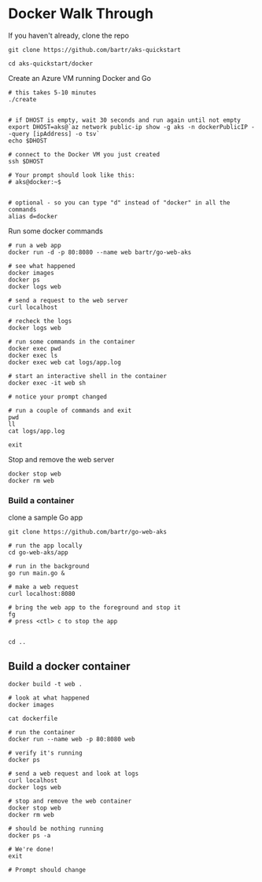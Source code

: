 # Docker Walk Through

If you haven't already, clone the repo

```
git clone https://github.com/bartr/aks-quickstart

cd aks-quickstart/docker
```

Create an Azure VM running Docker and Go

```
# this takes 5-10 minutes
./create


# if DHOST is empty, wait 30 seconds and run again until not empty
export DHOST=aks@`az network public-ip show -g aks -n dockerPublicIP --query [ipAddress] -o tsv`
echo $DHOST

# connect to the Docker VM you just created
ssh $DHOST

# Your prompt should look like this:
# aks@docker:~$


# optional - so you can type "d" instead of "docker" in all the commands
alias d=docker
```

Run some docker commands

```
# run a web app
docker run -d -p 80:8080 --name web bartr/go-web-aks

# see what happened
docker images
docker ps
docker logs web

# send a request to the web server
curl localhost

# recheck the logs
docker logs web

# run some commands in the container
docker exec pwd
docker exec ls
docker exec web cat logs/app.log

# start an interactive shell in the container
docker exec -it web sh

# notice your prompt changed

# run a couple of commands and exit
pwd
ll
cat logs/app.log

exit
```

Stop and remove the web server

```
docker stop web
docker rm web
```

### Build a container


clone a sample Go app


```
git clone https://github.com/bartr/go-web-aks

# run the app locally
cd go-web-aks/app

# run in the background
go run main.go &

# make a web request
curl localhost:8080

# bring the web app to the foreground and stop it
fg
# press <ctl> c to stop the app


cd ..
```

## Build a docker container

```
docker build -t web .

# look at what happened
docker images

cat dockerfile

# run the container
docker run --name web -p 80:8080 web

# verify it's running
docker ps

# send a web request and look at logs
curl localhost
docker logs web

# stop and remove the web container
docker stop web
docker rm web

# should be nothing running
docker ps -a

# We're done!
exit

# Prompt should change
```

